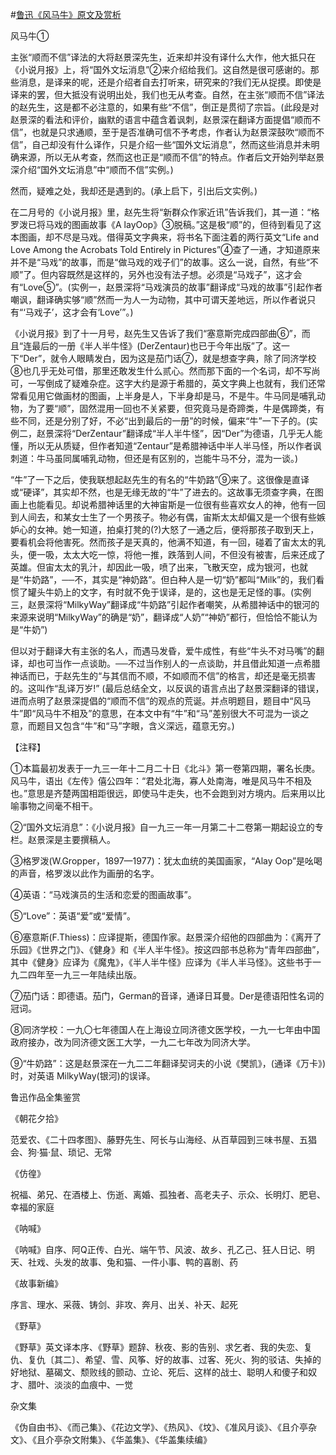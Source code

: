 #[鲁迅《风马牛》原文及赏析](https://www.vrrw.net/wx/6627.html)

风马牛①

主张“顺而不信”译法的大将赵景深先生，近来却并没有译什么大作，他大抵只在《小说月报》上，将“国外文坛消息”②来介绍给我们。这自然是很可感谢的。那些消息，是译来的呢，还是介绍者自去打听来，研究来的?我们无从捉摸。即使是译来的罢，但大抵没有说明出处，我们也无从考查。自然，在主张“顺而不信”译法的赵先生，这是都不必注意的，如果有些“不信”，倒正是贯彻了宗旨。(此段是对赵景深的看法和评价，幽默的语言中蕴含着讽刺，赵景深在翻译方面提倡“顺而不信”，也就是只求通顺，至于是否准确可信不予考虑，作者认为赵景深鼓吹“顺而不信”，自己却没有什么译作，只是介绍一些“国外文坛消息”，然而这些消息并未明确来源，所以无从考查，然而这也正是“顺而不信”的特点。作者后文开始列举赵景深介绍“国外文坛消息”中“顺而不信”实例。)

然而，疑难之处，我却还是遇到的。(承上启下，引出后文实例。)

在二月号的《小说月报》里，赵先生将“新群众作家近讯”告诉我们，其一道：“格罗泼已将马戏的图画故事《A layOop》③脱稿。”这是极“顺”的，但待到看见了这本图画，却不尽是马戏。借得英文字典来，将书名下面注着的两行英文“Life and Love Among the Acrobats Told Entirely in Pictures”④查了一通，才知道原来并不是“马戏”的故事，而是“做马戏的戏子们”的故事。这么一说，自然，有些“不顺”了。但内容既然是这样的，另外也没有法子想。必须是“马戏子”，这才会有“Love⑤”。(实例一，赵景深将“马戏演员的故事”翻译成“马戏的故事”引起作者嘲讽，翻译确实够“顺”然而一为人一为动物，其中可谓天差地远，所以作者说只有“‘马戏子’，这才会有‘Love’”。)

《小说月报》到了十一月号，赵先生又告诉了我们“塞意斯完成四部曲⑥”，而且“连最后的一册《半人半牛怪》(DerZentaur)也已于今年出版”了。这一下“Der”，就令人眼睛发白，因为这是茄门话⑦，就是想查字典，除了同济学校⑧也几乎无处可借，那里还敢发生什么贰心。然而那下面的一个名词，却不写尚可，一写倒成了疑难杂症。这字大约是源于希腊的，英文字典上也就有，我们还常常看见用它做画材的图画，上半身是人，下半身却是马，不是牛。牛马同是哺乳动物，为了要“顺”，固然混用一回也不关紧要，但究竟马是奇蹄类，牛是偶蹄类，有些不同，还是分别了好，不必“出到最后的一册”的时候，偏来“牛”一下子的。(实例二，赵景深将“DerZentaur”翻译成“半人半牛怪”，因“Der”为德语，几乎无人能懂，所以无从质疑，但作者知道“Zentaur”是希腊神话中半人半马怪，所以作者讽刺道：牛马虽同属哺乳动物，但还是有区别的，岂能牛马不分，混为一谈。)

“牛”了一下之后，使我联想起赵先生的有名的“牛奶路”⑨来了。这很像是直译或“硬译”，其实却不然，也是无缘无故的“牛”了进去的。这故事无须查字典，在图画上也能看见。却说希腊神话里的大神宙斯是一位很有些喜欢女人的神，他有一回到人间去，和某女士生了一个男孩子。物必有偶，宙斯太太却偏又是一个很有些嫉妒心的女神。她一知道，拍桌打凳的(?)大怒了一通之后，便将那孩子取到天上，要看机会将他害死。然而孩子是天真的，他满不知道，有一回，碰着了宙太太的乳头，便一吸，太太大吃一惊，将他一推，跌落到人间，不但没有被害，后来还成了英雄。但宙太太的乳汁，却因此一吸，喷了出来，飞散天空，成为银河，也就是“牛奶路”，──不，其实是“神奶路”。但白种人是一切“奶”都叫“Milk”的，我们看惯了罐头牛奶上的文字，有时就不免于误译，是的，这也是无足怪的事。(实例三，赵景深将“MilkyWay”翻译成“牛奶路”引起作者嘲笑，从希腊神话中的银河的来源来说明“MilkyWay”的确是“奶”，翻译成“人奶”“神奶”都行，但恰恰不能认为是“牛奶”)

但以对于翻译大有主张的名人，而遇马发昏，爱牛成性，有些“牛头不对马嘴”的翻译，却也可当作一点谈助。──不过当作别人的一点谈助，并且借此知道一点希腊神话而已，于赵先生的“与其信而不顺，不如顺而不信”的格言，却还是毫无损害的。这叫作“乱译万岁!” (最后总结全文，以反讽的语言点出了赵景深翻译的错误，进而点明了赵景深提倡的“顺而不信”的观点的荒诞。并点明题目，题目中“风马牛”即“风马牛不相及”的意思，在本文中有“牛”和“马”差别很大不可混为一谈之意，而题目又包含“牛”和“马”字眼，含义深远，蕴意无穷。)

【注释】

①本篇最初发表于一九三一年十二月二十日《北斗》第一卷第四期，署名长庚。风马牛，语出《左传》僖公四年：“君处北海，寡人处南海，唯是风马牛不相及也。”意思是齐楚两国相距很远，即使马牛走失，也不会跑到对方境内。后来用以比喻事物之间毫不相干。

②“国外文坛消息”：《小说月报》自一九三一年一月第二十二卷第一期起设立的专栏。赵景深是主要撰稿人。

③格罗泼(W.Gropper，1897—1977)：犹太血统的美国画家，“Alay Oop”是吆喝的声音，格罗泼以此作为画册的名字。

④英语：“马戏演员的生活和恋爱的图画故事”。

⑤“Love”：英语“爱”或“爱情”。

⑥塞意斯(F.Thiess)：应译提斯，德国作家。赵景深介绍他的四部曲为：《离开了乐园》《世界之门》、《健身》和《半人半牛怪》。按这四部书总称为“青年四部曲”，其中《健身》应译为《魔鬼》，《半人半牛怪》应译为《半人半马怪》。这些书于一九二四年至一九三一年陆续出版。

⑦茄门话：即德语。茄门，German的音译，通译日耳曼。Der是德语阳性名词的冠词。

⑧同济学校：一九〇七年德国人在上海设立同济德文医学校，一九一七年由中国政府接办，改为同济德文医工大学，一九二七年改为同济大学。

⑨“牛奶路”：这是赵景深在一九二二年翻译契诃夫的小说《樊凯》，(通译《万卡》)时，对英语 MilkyWay(银河)的误译。

鲁迅作品全集鉴赏

《朝花夕拾》

范爱农、《二十四孝图》、藤野先生、阿长与山海经、从百草园到三味书屋、五猖会、狗·猫·鼠、琐记、无常

《仿徨》

祝福、弟兄、在酒楼上、伤逝、离婚、孤独者、高老夫子、示众、长明灯、肥皂、幸福的家庭

《呐喊》

《呐喊》自序、阿Q正传、白光、端午节、风波、故乡、孔乙己、狂人日记、明天、社戏、头发的故事、兔和猫、一件小事、鸭的喜剧、药

《故事新编》

序言、理水、采薇、铸剑、非攻、奔月、出关、补天、起死

《野草》

《野草》英文译本序、《野草》题辞、秋夜、影的告别、求乞者、我的失恋、复仇、复仇〔其二〕、希望、雪、风筝、好的故事、过客、死火、狗的驳诘、失掉的好地狱、墓碣文、颓败线的颤动、立论、死后、这样的战士、聪明人和傻子和奴才、腊叶、淡淡的血痕中、一觉

杂文集

《伪自由书》、《而己集》、《花边文学》、《热风》、《坟》、《准风月谈》、《且介亭杂文》、《且介亭杂文附集》、《华盖集》、《华盖集续编》

